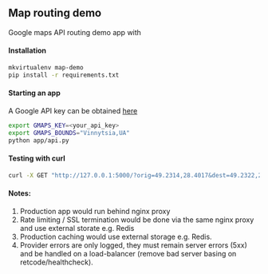## Map routing demo
Google maps API routing demo app with

#### Installation
```bash
mkvirtualenv map-demo
pip install -r requirements.txt
```

#### Starting an app
A Google API key can be obtained [here](https://developers.google.com/maps/documentation/directions/)
```bash
export GMAPS_KEY=<your_api_key>
export GMAPS_BOUNDS="Vinnytsia,UA"
python app/api.py
```

#### Testing with curl
```bash
curl -X GET "http://127.0.0.1:5000/?orig=49.2314,28.4017&dest=49.2322,28.4737"
```

#### Notes:
1. Production app would run behind nginx proxy
2. Rate limiting / SSL termination would be done via the same nginx proxy and
use external storate e.g. Redis
3. Production caching would use external storage e.g. Redis.
4. Provider errors are only logged, they must remain server errors (5xx) and be
handled on a load-balancer (remove bad server basing on retcode/healthcheck).